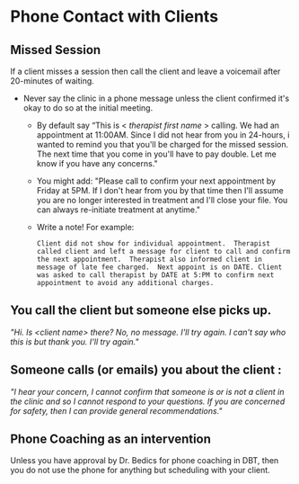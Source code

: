 # Phone Contact with Clients

## Missed Session
If a client misses a session then call the client and leave a voicemail after 20-minutes of waiting.  

* Never say the clinic in a phone message unless the client confirmed it's okay to do so at the initial meeting.  
  * By default say “This is < _therapist first name_ > calling.  We had an appointment at 11:00AM.  Since I did not hear from you in 24-hours, i wanted to remind you that you'll be charged for the missed session.  The next time that you come in you'll have to pay double.  Let me know if you have any concerns."
  * You might add: "Please call to confirm your next appointment by Friday at 5PM. If I don't hear from you by that time then I'll assume you are no longer interested in treatment and I'll close your file.  You can always re-initiate treatment at anytime."
  * Write a note! For example:

      `Client did not show for individual appointment.  Therapist called client and left a message for client to call and confirm the next appointment.  Therapist also informed client in message of late fee charged.  Next appoint is on DATE. Client was asked to call therapist by DATE at 5:PM to confirm next appointment to avoid any additional charges.`

##  You call the client but someone else picks up.
_"Hi. Is <*client name*> there? No, no message.  I'll try again.  I can't say who this is but thank you.  I'll try again."_

##  Someone calls (or emails) you about the client :
_"I hear your concern, I cannot confirm that someone is or is not a client in the clinic and so I cannot respond to your questions.  If you are concerned for safety, then I can provide general recommendations."_

## Phone Coaching as an intervention
Unless you have approval by Dr. Bedics for phone coaching in DBT, then you do not use the phone for anything but scheduling with your client.  
